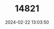---
title: "14821"
category: "Niviventer hinpoon"
draft: false
date: 2024-02-22 13:03:50
languages:
  English: ["Limestone Rat", "Limestone Niviventer"]
---